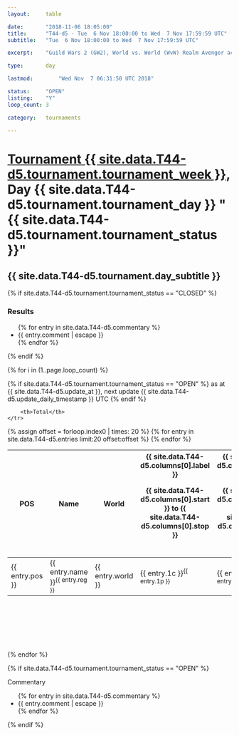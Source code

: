 ```yaml
---
layout: 	table

date: 		"2018-11-06 18:05:00"
title: 		"T44-d5 - Tue  6 Nov 18:00:00 to Wed  7 Nov 17:59:59 UTC"
subtitle: 	"Tue  6 Nov 18:00:00 to Wed  7 Nov 17:59:59 UTC"

excerpt:    "Guild Wars 2 (GW2), World vs. World (WvW) Realm Avenger achivement Tournament. \"Every Kill Counts\""

type:       day

lastmod: 		"Wed Nov  7 06:31:50 UTC 2018"

status:     "OPEN"
listing:    "Y"
loop_count: 3

category: 	tournaments

---
```

<div class="table_header">
    <h1><a href="{{ site.data.T44-d5.tournament.week_url }}">Tournament {{ site.data.T44-d5.tournament.tournament_week }}</a>, Day {{ site.data.T44-d5.tournament.tournament_day }} "{{ site.data.T44-d5.tournament.tournament_status }}"</h1>
    <h2>{{ site.data.T44-d5.tournament.day_subtitle }}</h2> 
</div>

{% if site.data.T44-d5.tournament.tournament_status == "CLOSED" %} 
<div class="commentary">
  <h3>Results</h3>
  <ul>
    {% for entry in site.data.T44-d5.commentary %}
    <li class="commentary_list">{{ entry.comment | escape }}</li>
    {% endfor %}
  </ul>
</div>
{% endif %}


{% for i in (1..page.loop_count) %}

{% if site.data.T44-d5.tournament.tournament_status == "OPEN" %} 
<span class="table_nextupdate">as at {{ site.data.T44-d5.update_at }}, next update {{ site.data.T44-d5.update_daily_timestamp }} UTC</span> 
{% endif %}

<table class="day_table">
  <colgroup>
    <col style="width:18px">
    <col style="width:55px">
    <col style="width:55px">
    <col style="width:12px">
    <col style="width:12px">
    <col style="width:12px">
    <col style="width:12px">
    <col style="width:12px">
    <col style="width:12px">
    <col style="width:12px">
    <col style="width:12px">
    <col style="width:12px">
    <col style="width:12px">
    <col style="width:12px">
    <col style="width:12px">
    <col style="width:12px">
    <col style="width:12px">
    <col style="width:12px">
    <col style="width:12px">
    <col style="width:12px">
    <col style="width:12px">
    <col style="width:12px">
    <col style="width:12px">
    <col style="width:12px">
    <col style="width:12px">
    <col style="width:12px">
    <col style="width:12px">
    <col style="width:18px">
  </colgroup>  
  <thead>
    <tr>
        <th>POS</th>
        <th class="AlignLeft">Name</th>
        <th class="AlignLeft">World</th>

<th><div class="label">{{ site.data.T44-d5.columns[0].label }}<p class="onhover">{{ site.data.T44-d5.columns[0].start }} to {{ site.data.T44-d5.columns[0].stop }}</p></div>​</th>
<th><div class="label">{{ site.data.T44-d5.columns[1].label }}<p class="onhover">{{ site.data.T44-d5.columns[1].start }} to {{ site.data.T44-d5.columns[1].stop }}</p></div>​</th>
<th><div class="label">{{ site.data.T44-d5.columns[2].label }}<p class="onhover">{{ site.data.T44-d5.columns[2].start }} to {{ site.data.T44-d5.columns[2].stop }}</p></div>​</th>
<th><div class="label">{{ site.data.T44-d5.columns[3].label }}<p class="onhover">{{ site.data.T44-d5.columns[3].start }} to {{ site.data.T44-d5.columns[3].stop }}</p></div>​</th>
<th><div class="label">{{ site.data.T44-d5.columns[4].label }}<p class="onhover">{{ site.data.T44-d5.columns[4].start }} to {{ site.data.T44-d5.columns[4].stop }}</p></div>​</th>
<th><div class="label">{{ site.data.T44-d5.columns[5].label }}<p class="onhover">{{ site.data.T44-d5.columns[5].start }} to {{ site.data.T44-d5.columns[5].stop }}</p></div>​</th>
<th><div class="label">{{ site.data.T44-d5.columns[6].label }}<p class="onhover">{{ site.data.T44-d5.columns[6].start }} to {{ site.data.T44-d5.columns[6].stop }}</p></div>​</th>
<th><div class="label">{{ site.data.T44-d5.columns[7].label }}<p class="onhover">{{ site.data.T44-d5.columns[7].start }} to {{ site.data.T44-d5.columns[7].stop }}</p></div>​</th>
<th><div class="label">{{ site.data.T44-d5.columns[8].label }}<p class="onhover">{{ site.data.T44-d5.columns[8].start }} to {{ site.data.T44-d5.columns[8].stop }}</p></div>​</th>
<th><div class="label">{{ site.data.T44-d5.columns[9].label }}<p class="onhover">{{ site.data.T44-d5.columns[9].start }} to {{ site.data.T44-d5.columns[9].stop }}</p></div>​</th>
<th><div class="label">{{ site.data.T44-d5.columns[10].label }}<p class="onhover">{{ site.data.T44-d5.columns[10].start }} to {{ site.data.T44-d5.columns[10].stop }}</p></div>​</th>

<th><div class="label">{{ site.data.T44-d5.columns[11].label }}<p class="onhover">{{ site.data.T44-d5.columns[11].start }} to {{ site.data.T44-d5.columns[11].stop }}</p></div>​</th>
<th><div class="label">{{ site.data.T44-d5.columns[12].label }}<p class="onhover">{{ site.data.T44-d5.columns[12].start }} to {{ site.data.T44-d5.columns[12].stop }}</p></div>​</th>
<th><div class="label">{{ site.data.T44-d5.columns[13].label }}<p class="onhover">{{ site.data.T44-d5.columns[13].start }} to {{ site.data.T44-d5.columns[13].stop }}</p></div>​</th>
<th><div class="label">{{ site.data.T44-d5.columns[14].label }}<p class="onhover">{{ site.data.T44-d5.columns[14].start }} to {{ site.data.T44-d5.columns[14].stop }}</p></div>​</th>
<th><div class="label">{{ site.data.T44-d5.columns[15].label }}<p class="onhover">{{ site.data.T44-d5.columns[15].start }} to {{ site.data.T44-d5.columns[15].stop }}</p></div>​</th>
<th><div class="label">{{ site.data.T44-d5.columns[16].label }}<p class="onhover">{{ site.data.T44-d5.columns[16].start }} to {{ site.data.T44-d5.columns[16].stop }}</p></div>​</th>
<th><div class="label">{{ site.data.T44-d5.columns[17].label }}<p class="onhover">{{ site.data.T44-d5.columns[17].start }} to {{ site.data.T44-d5.columns[17].stop }}</p></div>​</th>
<th><div class="label">{{ site.data.T44-d5.columns[18].label }}<p class="onhover">{{ site.data.T44-d5.columns[18].start }} to {{ site.data.T44-d5.columns[18].stop }}</p></div>​</th>
<th><div class="label">{{ site.data.T44-d5.columns[19].label }}<p class="onhover">{{ site.data.T44-d5.columns[19].start }} to {{ site.data.T44-d5.columns[19].stop }}</p></div>​</th>
<th><div class="label">{{ site.data.T44-d5.columns[20].label }}<p class="onhover">{{ site.data.T44-d5.columns[20].start }} to {{ site.data.T44-d5.columns[20].stop }}</p></div>​</th>

<th><div class="label">{{ site.data.T44-d5.columns[21].label }}<p class="onhover">{{ site.data.T44-d5.columns[21].start }} to {{ site.data.T44-d5.columns[21].stop }}</p></div>​</th>
<th><div class="label">{{ site.data.T44-d5.columns[22].label }}<p class="onhover">{{ site.data.T44-d5.columns[22].start }} to {{ site.data.T44-d5.columns[22].stop }}</p></div>​</th>
<th><div class="label">{{ site.data.T44-d5.columns[23].label }}<p class="onhover">{{ site.data.T44-d5.columns[23].start }} to {{ site.data.T44-d5.columns[23].stop }}</p></div>​</th>

        <th>Total</th>
    </tr>
  </thead>
  {% assign offset = forloop.index0 | times: 20 %}
<tbody>
{% for entry in site.data.T44-d5.entries limit:20 offset:offset %}
  <tr>
    <td class="pl{{ entry.pos }}">{{ entry.pos }}</td>
    <td class="AlignLeft">{{ entry.name }}<sup>{{ entry.reg }}</sup></td>
    <td class="AlignLeft">{{ entry.world }}</td>
    <td class="pl{{ entry.1p }}">{{ entry.1c }}<sup>{{ entry.1p }}</sup></td>
    <td class="pl{{ entry.2p }}">{{ entry.2c }}<sup>{{ entry.2p }}</sup></td>
    <td class="pl{{ entry.3p }}">{{ entry.3c }}<sup>{{ entry.3p }}</sup></td>
    <td class="pl{{ entry.4p }}">{{ entry.4c }}<sup>{{ entry.4p }}</sup></td>
    <td class="pl{{ entry.5p }}">{{ entry.5c }}<sup>{{ entry.5p }}</sup></td>
    <td class="pl{{ entry.6p }}">{{ entry.6c }}<sup>{{ entry.6p }}</sup></td>
    <td class="pl{{ entry.7p }}">{{ entry.7c }}<sup>{{ entry.7p }}</sup></td>
    <td class="pl{{ entry.8p }}">{{ entry.8c }}<sup>{{ entry.8p }}</sup></td>
    <td class="pl{{ entry.9p }}">{{ entry.9c }}<sup>{{ entry.9p }}</sup></td>
    <td class="pl{{ entry.10p }}">{{ entry.10c }}<sup>{{ entry.10p }}</sup></td>
    <td class="pl{{ entry.11p }}">{{ entry.11c }}<sup>{{ entry.11p }}</sup></td>
    <td class="pl{{ entry.12p }}">{{ entry.12c }}<sup>{{ entry.12p }}</sup></td>
    <td class="pl{{ entry.13p }}">{{ entry.13c }}<sup>{{ entry.13p }}</sup></td>
    <td class="pl{{ entry.14p }}">{{ entry.14c }}<sup>{{ entry.14p }}</sup></td>
    <td class="pl{{ entry.15p }}">{{ entry.15c }}<sup>{{ entry.15p }}</sup></td>
    <td class="pl{{ entry.16p }}">{{ entry.16c }}<sup>{{ entry.16p }}</sup></td>
    <td class="pl{{ entry.17p }}">{{ entry.17c }}<sup>{{ entry.17p }}</sup></td>
    <td class="pl{{ entry.18p }}">{{ entry.18c }}<sup>{{ entry.18p }}</sup></td>
    <td class="pl{{ entry.19p }}">{{ entry.19c }}<sup>{{ entry.19p }}</sup></td>
    <td class="pl{{ entry.20p }}">{{ entry.20c }}<sup>{{ entry.20p }}</sup></td>
    <td class="pl{{ entry.21p }}">{{ entry.21c }}<sup>{{ entry.21p }}</sup></td>
    <td class="pl{{ entry.22p }}">{{ entry.22c }}<sup>{{ entry.22p }}</sup></td>
    <td class="pl{{ entry.23p }}">{{ entry.23c }}<sup>{{ entry.23p }}</sup></td>
    <td class="pl{{ entry.24p }}">{{ entry.24c }}<sup>{{ entry.24p }}</sup></td>
    <td>{{ entry.total }}</td>
  </tr>
{% endfor %}  
</tbody>
</table>
<div class="leaderboard">
  <script async src="//pagead2.googlesyndication.com/pagead/js/adsbygoogle.js"></script>
  <!-- 728x90 -->
  <ins class="adsbygoogle"
       style="display:inline-block;width:728px;height:90px"
       data-ad-client="ca-pub-3274917281288240"
       data-ad-slot="3870538733"></ins>
  <script>
  (adsbygoogle = window.adsbygoogle || []).push({});
  </script>    
</div>
<br />
{% endfor %}

{% if site.data.T44-d5.tournament.tournament_status == "OPEN" %} 
<div class="commentary">
  <span class="commentary_title">Commentary</span>
  <ul>
    {% for entry in site.data.T44-d5.commentary %}
    <li class="commentary_list">{{ entry.comment | escape }}</li>
    {% endfor %}
  </ul>
</div>
{% endif %}


